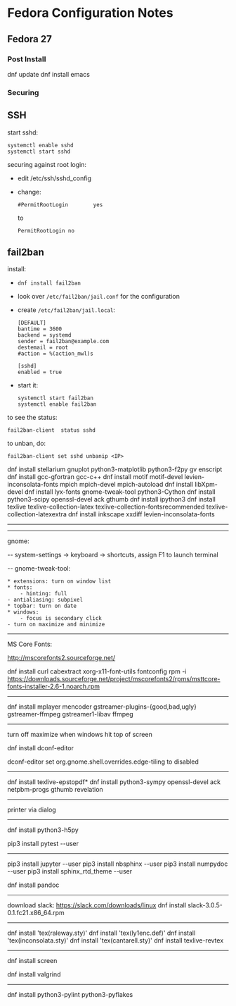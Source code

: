 # Fedora Configuration Notes

## Fedora 27


### Post Install

dnf update
dnf install emacs


### Securing

SSH
---

start sshd:
```
systemctl enable sshd
systemctl start sshd
```

securing against root login:

* edit /etc/ssh/sshd_config

* change:
  ```
  #PermitRootLogin        yes
  ```
  to
  ```
  PermitRootLogin no
  ```

fail2ban
--------

install:

* `dnf install fail2ban`

* look over `/etc/fail2ban/jail.conf` for the configuration

* create `/etc/fail2ban/jail.local`:
  ```
  [DEFAULT]
  bantime = 3600
  backend = systemd
  sender = fail2ban@example.com
  destemail = root
  #action = %(action_mwl)s

  [sshd]
  enabled = true
  ```

* start it:
  ```
  systemctl start fail2ban
  systemctl enable fail2ban
  ```

to see the status:
```
fail2ban-client  status sshd
```
to unban, do:
```
fail2ban-client set sshd unbanip <IP>
```



dnf install stellarium gnuplot python3-matplotlib python3-f2py gv enscript
dnf install gcc-gfortran gcc-c++
dnf install motif motif-devel levien-inconsolata-fonts mpich mpich-devel mpich-autoload
dnf install libXpm-devel
dnf install lyx-fonts gnome-tweak-tool python3-Cython
dnf install python3-scipy openssl-devel ack gthumb
dnf install ipython3
dnf install texlive texlive-collection-latex texlive-collection-fontsrecommended texlive-collection-latexextra
dnf install inkscape xxdiff levien-inconsolata-fonts

----



----

gnome:

 -- system-settings -> keyboard -> shortcuts, assign F1 to launch terminal

 -- gnome-tweak-tool:

    * extensions: turn on window list
    * fonts:
        - hinting: full
	- antialiasing: subpixel
    * topbar: turn on date
    * windows:
        - focus is secondary click
	- turn on maximize and minimize

----

MS Core Fonts:

http://mscorefonts2.sourceforge.net/

dnf install curl cabextract xorg-x11-font-utils fontconfig
rpm -i https://downloads.sourceforge.net/project/mscorefonts2/rpms/msttcore-fonts-installer-2.6-1.noarch.rpm


----

dnf install mplayer mencoder gstreamer-plugins-{good,bad,ugly} gstreamer-ffmpeg gstreamer1-libav ffmpeg

----

turn off maximize when windows hit top of screen

dnf install dconf-editor

dconf-editor
set org.gnome.shell.overrides.edge-tiling to disabled

----

dnf install texlive-epstopdf*
dnf install python3-sympy openssl-devel ack netpbm-progs gthumb revelation

----

printer via dialog

----

dnf install python3-h5py

pip3 install pytest --user

---

pip3 install jupyter --user
pip3 install nbsphinx --user
pip3 install numpydoc --user
pip3 install sphinx_rtd_theme --user


dnf install pandoc

----

download slack: https://slack.com/downloads/linux
dnf install slack-3.0.5-0.1.fc21.x86_64.rpm

----

dnf install 'tex(raleway.sty)'
dnf install 'tex(ly1enc.def)'
dnf install 'tex(inconsolata.sty)'
dnf install 'tex(cantarell.sty)'
dnf install texlive-revtex

----

dnf install screen

dnf install valgrind

----

dnf install python3-pylint python3-pyflakes
